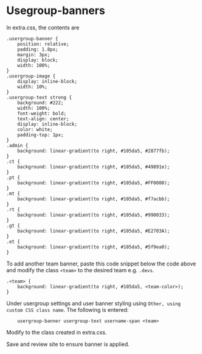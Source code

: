 # Usegroup-banners

In extra.css, the contents are

```
.usergroup-banner {
    position: relative;
    padding: 1.8px;
    margin: 3px;
    display: block;
    width: 100%;
}
.usergroup-image {
    display: inline-block;
    width: 10%;
}
.usergroup-text strong {
    background: #222;
	width: 100%;
    font-weight: bold;
    text-align: center;
    display: inline-block;
	color: white;
	padding-top: 1px;
}
.admin {
    background: linear-gradient(to right, #105da5, #2877fb);
}
.ct {
    background: linear-gradient(to right, #105da5, #49891e);
}
.pt {
    background: linear-gradient(to right, #105da5, #FF0000);
}
.mt {
    background: linear-gradient(to right, #105da5, #f7acbb);
}
.rt {
    background: linear-gradient(to right, #105da5, #990033);
}
.gt {
    background: linear-gradient(to right, #105da5, #E2703A);
}
.et {
    background: linear-gradient(to right, #105da5, #5f9ea0);
}

```

To add another team banner, paste this code snippet below the code above and modify the class `<team>` to the desired team e.g. `.devs`.

```
.<team> {
    background: linear-gradient(to right, #105da5, <team-color>);
}
```

Under usergroup settings and user banner styling using `Other, using custom CSS class name`. The following is entered:

```
    usergroup-banner usergroup-text username-span <team>
```

Modify <team> to the class created in extra.css.

Save and review site to ensure banner is applied.
